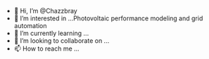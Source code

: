 - 👋 Hi, I’m @Chazzbray
- 👀 I’m interested in ...Photovoltaic performance modeling and grid automation
- 🌱 I’m currently learning ...
- 💞️ I’m looking to collaborate on ...
- 📫 How to reach me ...

<!---
Chazzbray/Chazzbray is a ✨ special ✨ repository because its `README.md` (this file) appears on your GitHub profile.
You can click the Preview link to take a look at your changes.
--->
